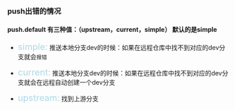 ### push出错的情况

#### push.default 有三种值：（upstream，current，simple） 默认的是simple
+ <span style="color:lightblue;font-size:20px;">simple:</span>
  推送本地分支dev的时候：如果在远程仓库中找不到对应的dev分支就会`报错`


+ <span style="color:lightblue;font-size:20px;">current:</span>
  推送本地分支dev的时候：如果在远程仓库中找不到对应的dev分支就会在远程自动创建一个dev分支

+ <span style="color:lightblue;font-size:20px;">upstream:</span>
  找到上游分支
